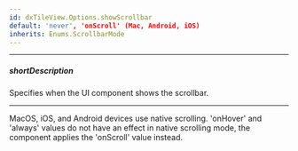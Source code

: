 ```yaml
---
id: dxTileView.Options.showScrollbar
default: 'never', 'onScroll' (Mac, Android, iOS)
inherits: Enums.ScrollbarMode
---
```

---
##### shortDescription
Specifies when the UI component shows the scrollbar.

---
MacOS, iOS, and Android devices use native scrolling. 'onHover' and 'always' values do not have an effect in native scrolling mode, the component applies the 'onScroll' value instead.